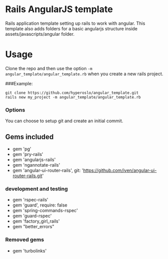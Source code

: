 # Rails AngularJS template
Rails application template setting up rails to work with angular. This template also adds folders for a basic angularjs structure inside assets/javascripts/angular folder.

# Usage
Clone the repo and then use the option `-m angular_template/angular_template.rb` when you create a new rails project.

###Example: 
```
git clone https://github.com/hyperoslo/angular_template.git
rails new my_project -m angular_template/angular_template.rb
```

### Options
You can choose to setup git and create an initial commit.

## Gems included
* gem 'pg'
* gem 'pry-rails'
* gem 'angularjs-rails'
* gem 'ngannotate-rails'
* gem 'angular-ui-router-rails', git: 'https://github.com/iven/angular-ui-router-rails.git'

### development and testing
* gem 'rspec-rails'
* gem 'guard', require: false
* gem 'spring-commands-rspec'
* gem 'guard-rspec'
* gem 'factory_girl_rails'
* gem "better_errors"

### Removed gems
* gem 'turbolinks'
